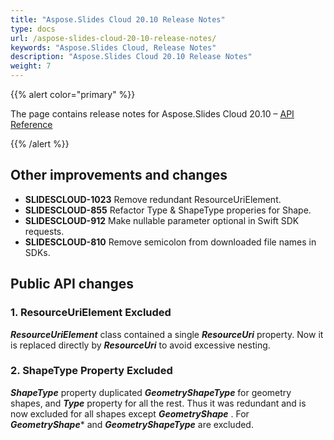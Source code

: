 ```yaml
---
title: "Aspose.Slides Cloud 20.10 Release Notes"
type: docs
url: /aspose-slides-cloud-20-10-release-notes/
keywords: "Aspose.Slides Cloud, Release Notes"
description: "Aspose.Slides Cloud 20.10 Release Notes"
weight: 7
---
```


{{% alert color="primary" %}}

The page contains release notes for Aspose.Slides Cloud 20.10 – [API Reference](https://apireference.aspose.cloud/slides/)

{{% /alert %}}

## **Other improvements and changes**

- **SLIDESCLOUD-1023** Remove redundant ResourceUriElement.
- **SLIDESCLOUD-855**  Refactor Type & ShapeType properies for Shape.
- **SLIDESCLOUD-912**  Make nullable parameter optional in Swift SDK requests.
- **SLIDESCLOUD-810**  Remove semicolon from downloaded file names in SDKs.

## **Public API changes**

### **1. ResourceUriElement Excluded**
***ResourceUriElement*** class contained a single ***ResourceUri*** property. Now it is replaced directly by ***ResourceUri*** to avoid excessive nesting.
### **2. ShapeType Property Excluded**
***ShapeType*** property duplicated ***GeometryShapeType*** for geometry shapes, and ***Type*** property for all the rest. Thus it was redundant and is now excluded for all shapes except ***GeometryShape*** . For ***GeometryShape**** and ***GeometryShapeType*** are excluded.

